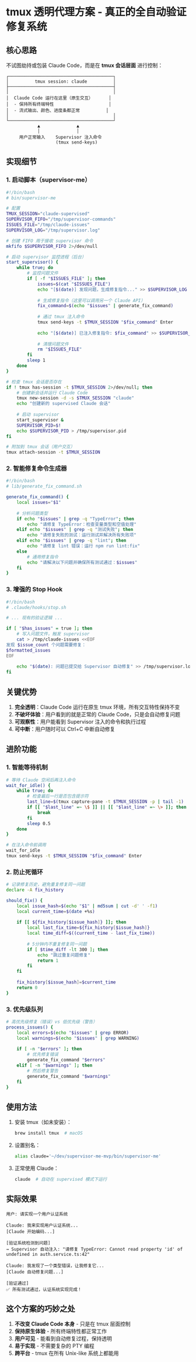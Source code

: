 # tmux 透明代理方案 - 真正的全自动验证修复系统

## 核心思路

不试图劫持或包装 Claude Code，而是在 **tmux 会话层面** 进行控制：

```
┌────────────────────────────────────────┐
│          tmux session: claude          │
├────────────────────────────────────────┤
│                                        │
│  Claude Code 运行在这里（原生交互）      │
│  - 保持所有终端特性                     │
│  - 流式输出、颜色、进度条都正常          │
│                                        │
└────────────────────────────────────────┘
            ▲              ▲
            │              │
     用户正常输入    Supervisor 注入命令
                   (tmux send-keys)
```

## 实现细节

### 1. 启动脚本（supervisor-me）

```bash
#!/bin/bash
# bin/supervisor-me

# 配置
TMUX_SESSION="claude-supervised"
SUPERVISOR_FIFO="/tmp/supervisor-commands"
ISSUES_FILE="/tmp/claude-issues"
SUPERVISOR_LOG="/tmp/supervisor.log"

# 创建 FIFO 用于接收 supervisor 命令
mkfifo $SUPERVISOR_FIFO 2>/dev/null

# 启动 supervisor 监控进程（后台）
start_supervisor() {
    while true; do
        # 监控问题文件
        if [ -f "$ISSUES_FILE" ]; then
            issues=$(cat "$ISSUES_FILE")
            echo "[$(date)] 发现问题，生成修复指令..." >> $SUPERVISOR_LOG
            
            # 生成修复指令（这里可以调用另一个 Claude API）
            fix_command=$(echo "$issues" | generate_fix_command)
            
            # 通过 tmux 注入命令
            tmux send-keys -t $TMUX_SESSION "$fix_command" Enter
            
            echo "[$(date)] 已注入修复指令: $fix_command" >> $SUPERVISOR_LOG
            
            # 清理问题文件
            rm "$ISSUES_FILE"
        fi
        sleep 1
    done
}

# 检查 tmux 会话是否存在
if ! tmux has-session -t $TMUX_SESSION 2>/dev/null; then
    # 创建新会话并运行 Claude Code
    tmux new-session -d -s $TMUX_SESSION "claude"
    echo "创建新的 supervised Claude 会话"
    
    # 启动 supervisor
    start_supervisor &
    SUPERVISOR_PID=$!
    echo $SUPERVISOR_PID > /tmp/supervisor.pid
fi

# 附加到 tmux 会话（用户交互）
tmux attach-session -t $TMUX_SESSION
```

### 2. 智能修复命令生成器

```bash
#!/bin/bash
# lib/generate_fix_command.sh

generate_fix_command() {
    local issues="$1"
    
    # 分析问题类型
    if echo "$issues" | grep -q "TypeError"; then
        echo "请修复 TypeError：检查变量类型和空值处理"
    elif echo "$issues" | grep -q "测试失败"; then
        echo "请修复失败的测试：运行测试并解决所有失败项"
    elif echo "$issues" | grep -q "lint"; then
        echo "请修复 lint 错误：运行 npm run lint:fix"
    else
        # 通用修复指令
        echo "请解决以下问题并确保所有测试通过：$issues"
    fi
}
```

### 3. 增强的 Stop Hook

```bash
#!/bin/bash
# .claude/hooks/stop.sh

# ... 现有的验证逻辑 ...

if [ "$has_issues" = true ]; then
    # 写入问题文件，触发 supervisor
    cat > /tmp/claude-issues <<EOF
发现 $issue_count 个问题需要修复：
$formatted_issues
EOF
    
    echo "$(date): 问题已提交给 Supervisor 自动修复" >> /tmp/supervisor.log
fi
```

## 关键优势

1. **完全透明**：Claude Code 运行在原生 tmux 环境，所有交互特性保持不变
2. **不破坏体验**：用户看到的就是正常的 Claude Code，只是会自动修复问题
3. **可观察性**：用户能看到 Supervisor 注入的命令和执行过程
4. **可中断**：用户随时可以 Ctrl+C 中断自动修复

## 进阶功能

### 1. 智能等待机制

```bash
# 等待 Claude 空闲后再注入命令
wait_for_idle() {
    while true; do
        # 检查最后一行是否包含提示符
        last_line=$(tmux capture-pane -t $TMUX_SESSION -p | tail -1)
        if [[ "$last_line" =~ \$ ]] || [[ "$last_line" =~ \> ]]; then
            break
        fi
        sleep 0.5
    done
}

# 在注入命令前调用
wait_for_idle
tmux send-keys -t $TMUX_SESSION "$fix_command" Enter
```

### 2. 防止死循环

```bash
# 记录修复历史，避免重复修复同一问题
declare -A fix_history

should_fix() {
    local issue_hash=$(echo "$1" | md5sum | cut -d' ' -f1)
    local current_time=$(date +%s)
    
    if [[ ${fix_history[$issue_hash]} ]]; then
        local last_fix_time=${fix_history[$issue_hash]}
        local time_diff=$((current_time - last_fix_time))
        
        # 5分钟内不重复修复同一问题
        if [ $time_diff -lt 300 ]; then
            echo "跳过重复问题修复"
            return 1
        fi
    fi
    
    fix_history[$issue_hash]=$current_time
    return 0
}
```

### 3. 优先级队列

```bash
# 高优先级修复（错误）vs 低优先级（警告）
process_issues() {
    local errors=$(echo "$issues" | grep ERROR)
    local warnings=$(echo "$issues" | grep WARNING)
    
    if [ -n "$errors" ]; then
        # 优先修复错误
        generate_fix_command "$errors"
    elif [ -n "$warnings" ]; then
        # 然后修复警告
        generate_fix_command "$warnings"
    fi
}
```

## 使用方法

1. 安装 tmux（如未安装）：
   ```bash
   brew install tmux  # macOS
   ```

2. 设置别名：
   ```bash
   alias claude='~/dev/supervisor-me-mvp/bin/supervisor-me'
   ```

3. 正常使用 Claude：
   ```bash
   claude  # 自动在 supervised 模式下运行
   ```

## 实际效果

```
用户: 请实现一个用户认证系统

Claude: 我来实现用户认证系统...
[Claude 开始编码...]

[验证系统检测到问题]
→ Supervisor 自动注入: "请修复 TypeError: Cannot read property 'id' of undefined in auth.service.ts:42"

Claude: 我发现了一个类型错误，让我修复它...
[Claude 自动修复问题...]

[验证通过]
✅ 所有测试通过，认证系统实现完成！
```

## 这个方案的巧妙之处

1. **不改变 Claude Code 本身** - 只是在 tmux 层面控制
2. **保持原生体验** - 所有终端特性都正常工作
3. **用户可见** - 能看到自动修复过程，保持透明
4. **易于实现** - 不需要复杂的 PTY 编程
5. **跨平台** - tmux 在所有 Unix-like 系统上都能用